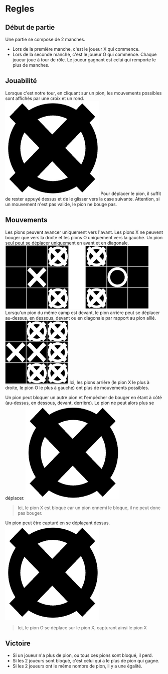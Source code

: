 # 

# Regles
## Début de partie
Une partie se compose de 2 manches.
- Lors de la première manche, c'est le joueur X qui commence.
- Lors de la seconde manche, c'est le joueur O qui commence.
Chaque joueur joue à tour de rôle.
Le joueur gagnant est celui qui remporte le plus de manches.

## Jouabilité
Lorsque c'est notre tour, en cliquant sur un pion, les mouvements possibles sont affichés par une croix et un rond.
![Image pion mouvement](Img/possible_move_black.png)
Pour déplacer le pion, il suffit de rester appuyé dessus et de le glisser vers la case suivante. Attention, si un mouvement n'est pas valide, le pion ne bouge pas.

## Mouvements
Les pions peuvent avancer uniquement vers l'avant. Les pions X ne peuvent bouger que vers la droite et les pions O uniquement vers la gauche. Un pion seul peut se déplacer uniquement en avant et en diagonale.
![Pion seul](Img/mouvement_seul.png)
Lorsqu'un pion du même camp est devant, le pion arrière peut se déplacer au-dessus, en dessous, devant ou en diagonale par rapport au pion allié.
![Pion avec allié](Img/mouvement_pion_allie.png)
Ici, les pions arrière (le pion X le plus à droite, le pion O le plus à gauche) ont plus de mouvements possibles.


Un pion peut bloquer un autre pion et l'empêcher de bouger en étant à côté (au-dessus, en dessous, devant, derrière). Le pion ne peut alors plus se déplacer.
![Pion bloqué](Img/possible_move_black.png)
> Ici, le pion X est bloqué car un pion ennemi le bloque, il ne peut donc pas bouger.

Un pion peut être capturé en se déplaçant dessus.  
![Pion bloqué](Img/possible_move_black.png)
> Ici, le pion O se déplace sur le pion X, capturant ainsi le pion X


## Victoire
- Si un joueur n'a plus de pion, ou tous ces pions sont bloqué, il perd.
- Si les 2 joueurs sont bloqué, c'est celui qui a le plus de pion qui gagne.
- Si les 2 joueurs ont le même nombre de pion, il y a une égalité.